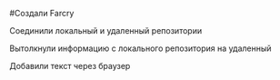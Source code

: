﻿#Создали Farcry

Соединили локальный и удаленный репозитории

Вытолкнули информацию с локального репозитория на удаленный

Добавили текст через браузер
